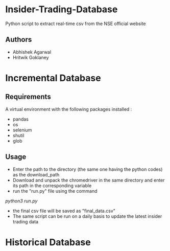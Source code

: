 # Insider-Trading-Database
Python script to extract real-time csv from the NSE official website 

## Authors
* Abhishek Agarwal 
* Hritwik Goklaney


# Incremental Database

## Requirements ##

A virtual environment with the following packages installed :

* pandas
* os
* selenium
* shutil
* glob

## Usage ##

* Enter the path to the directory (the same one having the python codes) as the download_path
* Download and unpack the chromedriver in the same directory and enter its path in the corresponding variable
* run the "run.py" file using the command

_python3 run.py_

* the final csv file will be saved as "final_data.csv"
* The same script can be run on a daily basis to update the latest insider trading data

# Historical Database
